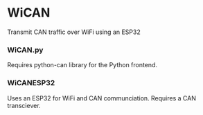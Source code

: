 # WiCAN
Transmit CAN traffic over WiFi using an ESP32

### WiCAN.py

Requires python-can library for the Python frontend. 

### WiCANESP32

Uses an ESP32 for WiFi and CAN communciation. Requires a CAN transciever. 